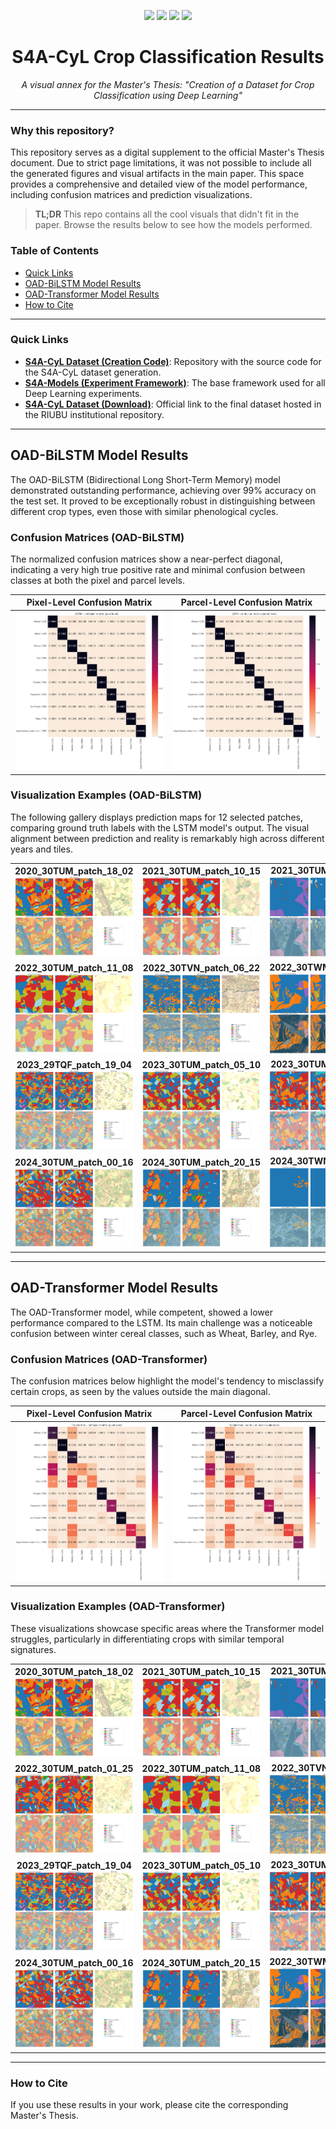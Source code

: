 <!-- --------------------------------------------------------------------- -->
<!--         TFM-S4ACyL-Classification-Results – Official README           -->
<!-- --------------------------------------------------------------------- -->
<p align="center">
  <img src="https://img.shields.io/github/last-commit/RodrigoPascual/TFM-S4ACyL-Classification-Results?style=flat-square">
  <img src="https://img.shields.io/badge/Type-Research%20Results-blue?style=flat-square">
  <a href="https://github.com/RodrigoPascual/S4A-CyL"><img src="https://img.shields.io/badge/Dataset%20Repo-S4A--CyL-green?style=flat-square"></a>
  <a href="https://github.com/Orion-AI-Lab/S4A-Models"><img src="https://img.shields.io/badge/Framework%20Repo-S4A--Models-orange?style=flat-square"></a>
</p>

<h1 align="center">S4A-CyL Crop Classification Results</h1>
<p align="center"><em>A visual annex for the Master's Thesis: "Creation of a Dataset for Crop Classification using Deep Learning"</em></p>

---

### Why this repository?

This repository serves as a digital supplement to the official Master's Thesis document. Due to strict page limitations, it was not possible to include all the generated figures and visual artifacts in the main paper. This space provides a comprehensive and detailed view of the model performance, including confusion matrices and prediction visualizations.

> **TL;DR**
> This repo contains all the cool visuals that didn't fit in the paper. Browse the results below to see how the models performed.

### Table of Contents
- [Quick Links](#quick-links)
- [OAD-BiLSTM Model Results](#oad-bilstm-model-results)
- [OAD-Transformer Model Results](#oad-transformer-model-results)
- [How to Cite](#how-to-cite)

---

### Quick Links

* **[S4A-CyL Dataset (Creation Code)](https://github.com/RodrigoPascual/S4A-CyL)**: Repository with the source code for the S4A-CyL dataset generation.
* **[S4A-Models (Experiment Framework)](https://github.com/Orion-AI-Lab/S4A-Models)**: The base framework used for all Deep Learning experiments.
* **[S4A-CyL Dataset (Download)](https://hdl.handle.net/10259/10551)**: Official link to the final dataset hosted in the RIUBU institutional repository.

---

## OAD-BiLSTM Model Results

The OAD-BiLSTM (Bidirectional Long Short-Term Memory) model demonstrated outstanding performance, achieving over 99% accuracy on the test set. It proved to be exceptionally robust in distinguishing between different crop types, even those with similar phenological cycles.

### Confusion Matrices (OAD-BiLSTM)

The normalized confusion matrices show a near-perfect diagonal, indicating a very high true positive rate and minimal confusion between classes at both the pixel and parcel levels.

| Pixel-Level Confusion Matrix                               | Parcel-Level Confusion Matrix                              |
| ---------------------------------------------------------- | ---------------------------------------------------------- |
| ![LSTM Pixel-level Confusion Matrix](assets/lstm/confusion_matrices/lstm_pixel_confusion_epoch0.png) | ![LSTM Parcel-level Confusion Matrix](assets/lstm/confusion_matrices/lstm_parcel_confusion_epoch0.png) |

### Visualization Examples (OAD-BiLSTM)

The following gallery displays prediction maps for 12 selected patches, comparing ground truth labels with the LSTM model's output. The visual alignment between prediction and reality is remarkably high across different years and tiles.

<table>
  <tr>
    <td align="center"><b>2020_30TUM_patch_18_02</b><br><img src="assets/lstm/visualizations/oad_visualization_single_lstm_2020_30TUM_patch_18_02.nc.png"></td>
    <td align="center"><b>2021_30TUM_patch_10_15</b><br><img src="assets/lstm/visualizations/oad_visualization_single_lstm_2021_30TUM_patch_10_15.nc.png"></td>
    <td align="center"><b>2021_30TUM_patch_14_17</b><br><img src="assets/lstm/visualizations/oad_visualization_single_lstm_2021_30TUN_patch_14_17.nc.png"></td>
  </tr>
  <tr>
    <td align="center"><b>2022_30TUM_patch_11_08</b><br><img src="assets/lstm/visualizations/oad_visualization_single_lstm_2022_30TUM_patch_11_08.nc.png"></td>
    <td align="center"><b>2022_30TVN_patch_06_22</b><br><img src="assets/lstm/visualizations/oad_visualization_single_lstm_2022_30TVN_patch_06_22.nc.png"></td>
    <td align="center"><b>2022_30TWM_patch_21_23</b><br><img src="assets/lstm/visualizations/oad_visualization_single_lstm_2022_30TWM_patch_21_23.nc.png"></td>
  </tr>
  <tr>
    <td align="center"><b>2023_29TQF_patch_19_04</b><br><img src="assets/lstm/visualizations/oad_visualization_single_lstm_2023_29TQF_patch_19_04.nc.png"></td>
    <td align="center"><b>2023_30TUM_patch_05_10</b><br><img src="assets/lstm/visualizations/oad_visualization_single_lstm_2023_30TUM_patch_05_10.nc.png"></td>
    <td align="center"><b>2023_30TUM_patch_22_19</b><br><img src="assets/lstm/visualizations/oad_visualization_single_lstm_2023_30TUM_patch_22_19.nc.png"></td>
  </tr>
   <tr>
    <td align="center"><b>2024_30TUM_patch_00_16</b><br><img src="assets/lstm/visualizations/oad_visualization_single_lstm_2024_30TUM_patch_00_16.nc.png"></td>
    <td align="center"><b>2024_30TUM_patch_20_15</b><br><img src="assets/lstm/visualizations/oad_visualization_single_lstm_2024_30TUM_patch_20_15.nc.png"></td>
    <td align="center"><b>2024_30TWN_patch_00_16</b><br><img src="assets/lstm/visualizations/oad_visualization_single_lstm_2024_30TWN_patch_00_16.nc.png"></td>
  </tr>
</table>

---

## OAD-Transformer Model Results

The OAD-Transformer model, while competent, showed a lower performance compared to the LSTM. Its main challenge was a noticeable confusion between winter cereal classes, such as Wheat, Barley, and Rye.

### Confusion Matrices (OAD-Transformer)

The confusion matrices below highlight the model's tendency to misclassify certain crops, as seen by the values outside the main diagonal.

| Pixel-Level Confusion Matrix                                      | Parcel-Level Confusion Matrix                                     |
| ----------------------------------------------------------------- | ----------------------------------------------------------------- |
| ![Transformer Pixel-level Confusion Matrix](assets/transformer/confusion_matrices/transformer_pixel_confusion_epoch0.png) | ![Transformer Parcel-level Confusion Matrix](assets/transformer/confusion_matrices/transformer_parcel_confusion_epoch0.png) |

### Visualization Examples (OAD-Transformer)

These visualizations showcase specific areas where the Transformer model struggles, particularly in differentiating crops with similar temporal signatures.

<table>
  <tr>
    <td align="center"><b>2020_30TUM_patch_18_02</b><br><img src="assets/transformer/visualizations/oad_visualization_single_transformer_2020_30TUM_patch_18_02.nc.png"></td>
    <td align="center"><b>2021_30TUM_patch_10_15</b><br><img src="assets/transformer/visualizations/oad_visualization_single_transformer_2021_30TUM_patch_10_15.nc.png"></td>
    <td align="center"><b>2021_30TUM_patch_14_17</b><br><img src="assets/transformer/visualizations/oad_visualization_single_transformer_2021_30TUN_patch_14_17.nc.png"></td>
  </tr>
  <tr>
    <td align="center"><b>2022_30TUM_patch_01_25</b><br><img src="assets/transformer/visualizations/oad_visualization_single_transformer_2022_30TUM_patch_01_25.nc.png"></td>
    <td align="center"><b>2022_30TUM_patch_11_08</b><br><img src="assets/transformer/visualizations/oad_visualization_single_transformer_2022_30TUM_patch_11_08.nc.png"></td>
    <td align="center"><b>2022_30TVN_patch_06_22</b><br><img src="assets/transformer/visualizations/oad_visualization_single_transformer_2022_30TVN_patch_06_22.nc.png"></td>
  </tr>
  <tr>
    <td align="center"><b>2023_29TQF_patch_19_04</b><br><img src="assets/transformer/visualizations/oad_visualization_single_transformer_2023_29TQF_patch_19_04.nc.png"></td>
    <td align="center"><b>2023_30TUM_patch_05_10</b><br><img src="assets/transformer/visualizations/oad_visualization_single_transformer_2023_30TUM_patch_05_10.nc.png"></td>
    <td align="center"><b>2023_30TUM_patch_22_19</b><br><img src="assets/transformer/visualizations/oad_visualization_single_transformer_2023_30TUM_patch_22_19.nc.png"></td>
  </tr>
   <tr>
    <td align="center"><b>2024_30TUM_patch_00_16</b><br><img src="assets/transformer/visualizations/oad_visualization_single_transformer_2024_30TUM_patch_00_16.nc.png"></td>
    <td align="center"><b>2024_30TUM_patch_20_15</b><br><img src="assets/transformer/visualizations/oad_visualization_single_transformer_2024_30TUM_patch_20_15.nc.png"></td>
    <td align="center"><b>2022_30TWM_patch_21_23</b><br><img src="assets/transformer/visualizations/oad_visualization_single_transformer_2022_30TWM_patch_21_23.nc.png"></td>
  </tr>
</table>

---

### How to Cite

If you use these results in your work, please cite the corresponding Master's Thesis.
